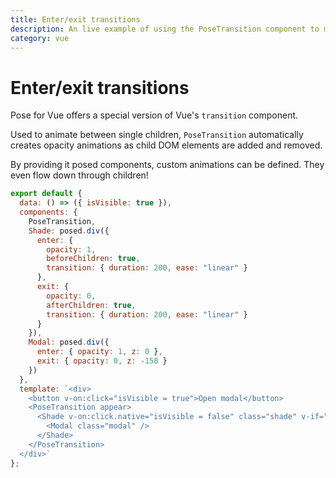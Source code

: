 ```yaml
---
title: Enter/exit transitions
description: An live example of using the PoseTransition component to make enter and exit transitions with Pose for Vue
category: vue
---
```


# Enter/exit transitions

Pose for Vue offers a special version of Vue's `transition` component.

Used to animate between single children, `PoseTransition` automatically creates opacity animations as child DOM elements are added and removed.

By providing it posed components, custom animations can be defined. They even flow down through children!

```javascript
export default {
  data: () => ({ isVisible: true }),
  components: {
    PoseTransition,
    Shade: posed.div({
      enter: {
        opacity: 1,
        beforeChildren: true,
        transition: { duration: 200, ease: "linear" }
      },
      exit: {
        opacity: 0,
        afterChildren: true,
        transition: { duration: 200, ease: "linear" }
      }
    }),
    Modal: posed.div({
      enter: { opacity: 1, z: 0 },
      exit: { opacity: 0, z: -150 }
    })
  },
  template: `<div>
    <button v-on:click="isVisible = true">Open modal</button>
    <PoseTransition appear>
      <Shade v-on:click.native="isVisible = false" class="shade" v-if="isVisible">
        <Modal class="modal" />
      </Shade>
    </PoseTransition>
  </div>`
};
```

<CodeSandbox id="3qvz9w2rp6" height="500" vue />
